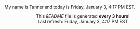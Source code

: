 My name is Tanner and today is Friday, January 3, 4:17 PM EST.

<p align="center">This <i>README</i> file is generated <b>every 3 hours</b>!</br>Last refresh: Friday, January 3, 4:17 PM EST<br /></p>
